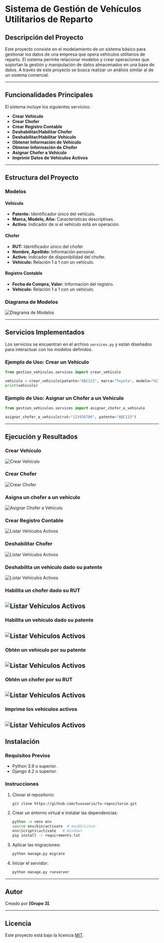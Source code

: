 # Sistema de Gestión de Vehículos Utilitarios de Reparto

## Descripción del Proyecto

Este proyecto consiste en el modelamiento de un sistema básico para gestionar los datos de una empresa que opera vehículos utilitarios de reparto. El sistema permite relacionar modelos y crear operaciones que soportan la gestión y manipulación de datos almacenados en una base de datos. A través de este proyecto se busca realizar un análisis similar al de un sistema comercial.

---

## Funcionalidades Principales

El sistema incluye los siguientes servicios:

- **Crear Vehículo**
- **Crear Chofer**
- **Crear Registro Contable**
- **Deshabilitar/Habilitar Chofer**
- **Deshabilitar/Habilitar Vehículo**
- **Obtener Información de Vehículo**
- **Obtener Información de Chofer**
- **Asignar Chofer a Vehículo**
- **Imprimir Datos de Vehículos Activos**

---

## Estructura del Proyecto

### Modelos

#### Vehículo

- **Patente:** Identificador único del vehículo.
- **Marca, Modelo, Año:** Características descriptivas.
- **Activo:** Indicador de si el vehículo está en operación.

#### Chofer

- **RUT:** Identificador único del chofer
- **Nombre, Apellido:** Información personal.
- **Activo:** Indicador de disponibilidad del chofer.
- **Vehículo:** Relación 1 a 1 con un vehículo.

#### Registro Contable

- **Fecha de Compra, Valor:** Información del registro.
- **Vehículo:** Relación 1 a 1 con un vehículo.

### Diagrama de Modelos

![Diagrama de Modelos](screenshots/diagram_models.png)

---

## Servicios Implementados

Los servicios se encuentran en el archivo `services.py` y están diseñados para interactuar con los modelos definidos.

### Ejemplo de Uso: Crear un Vehículo

```python
from gestion_vehiculos.services import crear_vehiculo

vehiculo = crear_vehiculo(patente="ABC123", marca="Toyota", modelo="Hilux", year=2020)
print(vehiculo)
```

### Ejemplo de Uso: Asignar un Chofer a un Vehículo

```python
from gestion_vehiculos.services import asignar_chofer_a_vehiculo

asignar_chofer_a_vehiculo(rut="12345678K", patente="ABC123")
```

---

## Ejecución y Resultados

### Crear Vehículo

![Crear Vehículo](screenshots/crear_vehiculo.png)

### Crear Chofer

![Crear Chofer](screenshots/crear_chofer.png)

### Asigna un chofer a un vehículo

![Asignar Chofer a Vehículo](screenshots/asignar_chofer_a_vehiculo.png)

### Crear Registro Contable

![Listar Vehículos Activos](screenshots/crear_registro_contable.png)

### Deshabilitar Chofer

![Listar Vehículos Activos](screenshots/deshabilitar_chofer.png)

### Deshabilita un vehículo dado su patente

![Listar Vehículos Activos](screenshots/deshabilitar_vehiculo.png)

### Habilita un chofer dado su RUT

## ![Listar Vehículos Activos](screenshots/habilitar_chofer.png)

### Habilita un vehículo dado su patente

## ![Listar Vehículos Activos](screenshots/habilitar_vehiculo.png)

### Obtén un vehículo por su patente

## ![Listar Vehículos Activos](screenshots/obtener_vehiculo.png)

### Obtén un chofer por su RUT

## ![Listar Vehículos Activos](screenshots/obtener_chofer.png)

### Imprime los vehículos activos

## ![Listar Vehículos Activos](screenshots/imprimir_datos_vehiculos.png)

## Instalación

### Requisitos Previos

- Python 3.9 o superior.
- Django 4.2 o superior.

### Instrucciones

1. Clonar el repositorio:

   ```bash
   git clone https://github.com/tuusuario/tu-repositorio.git
   ```

2. Crear un entorno virtual e instalar las dependencias:

   ```bash
   python -m venv env
   source env/bin/activate  # macOS/Linux
   env\Scripts\activate   # Windows
   pip install -r requirements.txt
   ```

3. Aplicar las migraciones:

   ```bash
   python manage.py migrate
   ```

4. Iniciar el servidor:

   ```bash
   python manage.py runserver
   ```

---

## Autor

Creado por **[Grupo 3]**.

---

## Licencia

Este proyecto está bajo la licencia [MIT](LICENSE).
